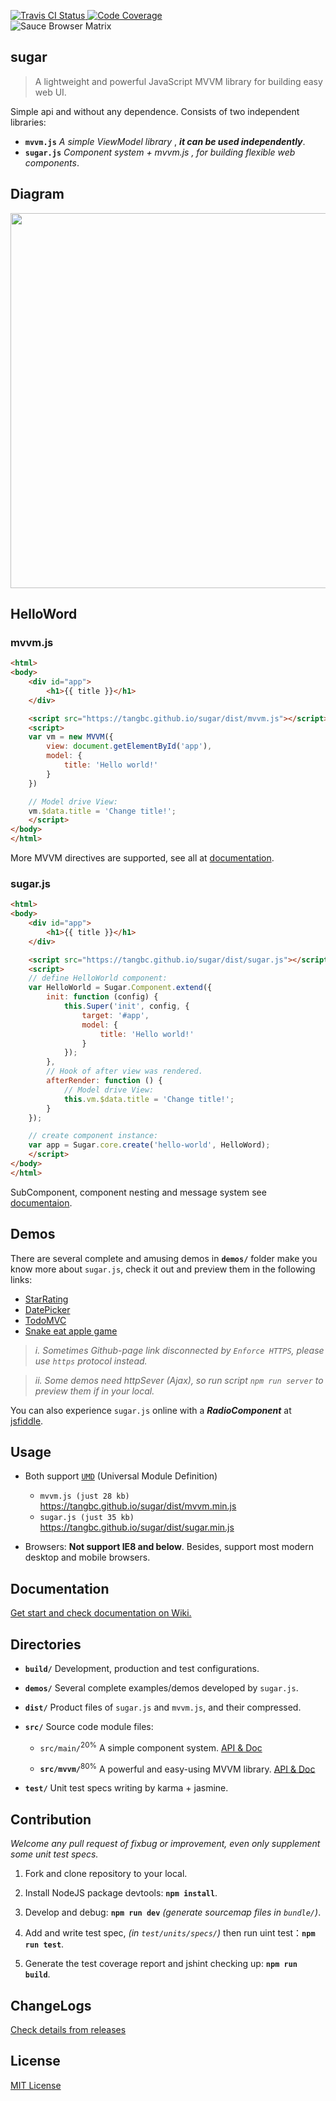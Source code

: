 <p>
	<a href="https://travis-ci.org/tangbc/sugar">
		<img src="https://travis-ci.org/tangbc/sugar.svg?branch=master" alt="Travis CI Status"/>
	</a>
	<a href="https://codecov.io/gh/tangbc/sugar">
		<img src="https://codecov.io/gh/tangbc/sugar/branch/master/graph/badge.svg" alt="Code Coverage"/>
	</a>
	<br>
	<img src="https://tangbc.github.io/github-images/browser-matrix.svg" alt="Sauce Browser Matrix"/>
</p>


## sugar

> A lightweight and powerful JavaScript MVVM library for building easy web UI.

Simple api and without any dependence. Consists of two independent libraries:
* **`mvvm.js`** *A simple ViewModel library* , ***it can be used independently***.
* **`sugar.js`** *Component system + mvvm.js , for building flexible web components*.


## Diagram

<img src="https://tangbc.github.io/github-images/sugar-diagram-en.png" width="600">


## HelloWord

### mvvm.js
```html
<html>
<body>
	<div id="app">
		<h1>{{ title }}</h1>
	</div>

	<script src="https://tangbc.github.io/sugar/dist/mvvm.js"></script>
	<script>
	var vm = new MVVM({
		view: document.getElementById('app'),
		model: {
			title: 'Hello world!'
		}
	})

	// Model drive View:
	vm.$data.title = 'Change title!';
	</script>
</body>
</html>
```
More MVVM directives are supported, see all at [documentation](https://github.com/tangbc/sugar/wiki/MVVM).

### sugar.js
```html
<html>
<body>
	<div id="app">
		<h1>{{ title }}</h1>
	</div>

	<script src="https://tangbc.github.io/sugar/dist/sugar.js"></script>
	<script>
	// define HelloWorld component:
	var HelloWorld = Sugar.Component.extend({
		init: function (config) {
			this.Super('init', config, {
				target: '#app',
				model: {
					title: 'Hello world!'
				}
			});
		},
		// Hook of after view was rendered.
		afterRender: function () {
			// Model drive View:
			this.vm.$data.title = 'Change title!';
		}
	});

	// create component instance:
	var app = Sugar.core.create('hello-world', HelloWord);
	</script>
</body>
</html>
```
SubComponent, component nesting and message system see [documentaion](https://github.com/tangbc/sugar/wiki).


## Demos

There are several complete and amusing demos in **`demos/`** folder make you know more about `sugar.js`, check it out and preview them in the following links:

* [StarRating](https://tangbc.github.io/sugar/demos/starRating)
* [DatePicker](https://tangbc.github.io/sugar/demos/datePicker)
* [TodoMVC](https://tangbc.github.io/sugar/demos/todoMVC)
* [Snake eat apple game](https://tangbc.github.io/snake-eat-apples/)

> *i. Sometimes Github-page link disconnected by `Enforce HTTPS`, please use `https` protocol instead.*

> *ii. Some demos need httpSever (Ajax), so run script `npm run server` to preview them if in your local.*

You can also experience `sugar.js` online with a ***RadioComponent*** at [jsfiddle](https://jsfiddle.net/tangbc/may7jzb4/9/).


## Usage

* Both support [`UMD`](https://github.com/umdjs/umd) (Universal Module Definition)
	* `mvvm.js (just 28 kb)` https://tangbc.github.io/sugar/dist/mvvm.min.js
	* `sugar.js (just 35 kb)` https://tangbc.github.io/sugar/dist/sugar.min.js

* Browsers: **Not support IE8 and below**. Besides, support most modern desktop and mobile browsers.


## Documentation

[Get start and check documentation on Wiki.](https://github.com/tangbc/sugar/wiki)


## Directories

* **`build/`** Development, production and test configurations.

* **`demos/`** Several complete examples/demos developed by `sugar.js`.

* **`dist/`** Product files of `sugar.js` and `mvvm.js`, and their compressed.

* **`src/`** Source code module files:

	* `src/main/`<sup>20%</sup> A simple component system. [API & Doc](https://github.com/tangbc/sugar/wiki/API)

	* **`src/mvvm/`**<sup>80%</sup> A powerful and easy-using MVVM library. [API & Doc](https://github.com/tangbc/sugar/wiki/MVVM)

* **`test/`** Unit test specs writing by karma + jasmine.


## Contribution

*Welcome any pull request of fixbug or improvement, even only supplement some unit test specs.*

1. Fork and clone repository to your local.

2. Install NodeJS package devtools: **`npm install`**.

3. Develop and debug: **`npm run dev`** *(generate sourcemap files in `bundle/`)*.

4. Add and write test spec, *(in `test/units/specs/`)* then run uint test：**`npm run test`**.

5. Generate the test coverage report and jshint checking up: **`npm run build`**.


## ChangeLogs

[Check details from releases](https://github.com/tangbc/sugar/releases)


## License

[MIT License](https://github.com/tangbc/sugar/blob/master/LICENSE)
